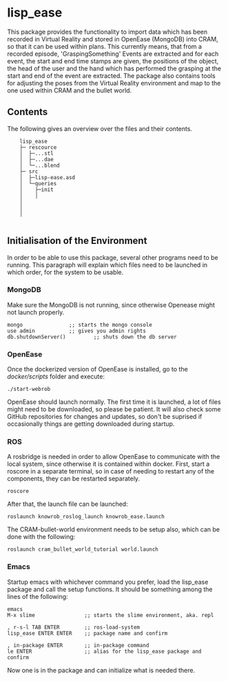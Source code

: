 # lisp_ease

This package provides the functionality to import data which has been recorded in Virtual Reality and stored in OpenEase (MongoDB) into CRAM, so that it can be used within plans. 
This currently means, that from a recorded episode, 'GraspingSomething' Events are extracted and for each event, the start and end time stamps are given, the positions of the object, the head of the user and the hand which has performed the grasping at the start and end of the event are extracted. 
The package also contains tools for adjusting the poses from the Virtual Reality environment and map to the one used within CRAM and the bullet world. 


## Contents
The following gives an overview over the files and their contents.

```
    lisp_ease
    ├─ rescource
    │  ├─...stl
    │  ├─...dae
    │  └─...blend
    ├─ src
    │  ├─lisp-ease.asd
    │  └─queries
    │    ├─init
    │    │ 
    │
    │
    │
    
```






## Initialisation of the Environment
In order to be able to use this package, several other programs need to be running. This paragraph will explain which files need to be launched in which order, for the system to be usable.

### MongoDB
Make sure the MongoDB is not running, since otherwise Openease might not launch properly. 

    mongo 				;; starts the mongo console
    use admin 			;; gives you admin rights
    db.shutdownServer()	        ;; shuts down the db server
    
### OpenEase
Once the dockerized version of OpenEase is installed, go to the *docker/scripts* folder and execute:
    
    ./start-webrob
    
OpenEase should launch normally. The first time it is launched, a lot of files might need to be downloaded, so please be patient. It will also check some GitHub repositories for changes and updates, so don't be suprised if occasionally things are getting downloaded during startup.

### ROS
A rosbridge is needed in order to allow OpenEase to communicate with the local system, since otherwise it is contained within docker.
First, start a roscore in a separate terminal, so in case of needing to restart any of the components, they can be restarted separately.

    roscore
    
After that, the launch file can be launched:

    roslaunch knowrob_roslog_launch knowrob_ease.launch
    
The CRAM-bullet-world environment needs to be setup also, which can be done with the following:

    roslaunch cram_bullet_world_tutorial world.launch
    
### Emacs
Startup emacs with whichever command you prefer, load the lisp_ease package and call the setup functions. It should be something among the lines of the following: 

    emacs
    M-x slime                ;; starts the slime environment, aka. repl 
    
    , r-s-l TAB ENTER        ;; ros-load-system
    lisp_ease ENTER ENTER    ;; package name and confirm
    
    , in-package ENTER       ;; in-package command
    le ENTER                 ;; alias for the lisp_ease package and confirm
    
Now one is in the package and can initialize what is needed there. 
